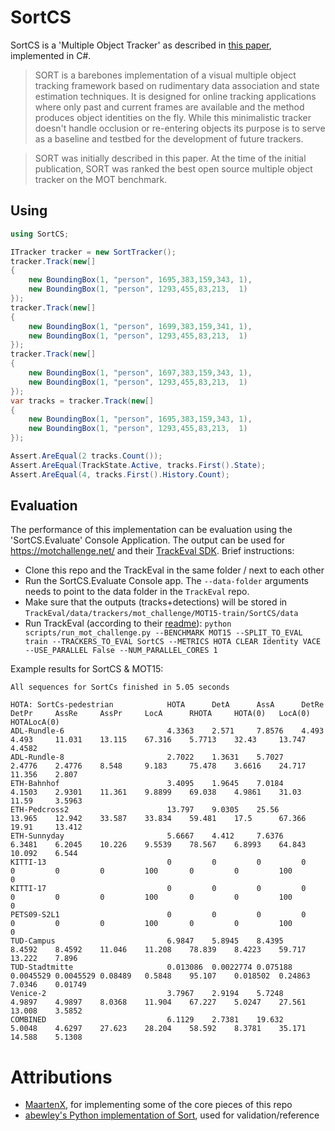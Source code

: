 # SortCS 

SortCS is a 'Multiple Object Tracker' as described in [this paper](https://arxiv.org/abs/1602.00763), implemented in C#.

> SORT is a barebones implementation of a visual multiple object tracking framework based on rudimentary data association and state estimation techniques. It is designed for online tracking applications where only past and current frames are available and the method produces object identities on the fly. While this minimalistic tracker doesn't handle occlusion or re-entering objects its purpose is to serve as a baseline and testbed for the development of future trackers.

> SORT was initially described in this paper. At the time of the initial publication, SORT was ranked the best open source multiple object tracker on the MOT benchmark.

## Using

```cs
using SortCS;

ITracker tracker = new SortTracker();
tracker.Track(new[]
{
    new BoundingBox(1, "person", 1695,383,159,343, 1),
    new BoundingBox(1, "person", 1293,455,83,213,  1)
});
tracker.Track(new[]
{
    new BoundingBox(1, "person", 1699,383,159,341, 1),
    new BoundingBox(1, "person", 1293,455,83,213,  1)
});
tracker.Track(new[]
{
    new BoundingBox(1, "person", 1697,383,159,343, 1),
    new BoundingBox(1, "person", 1293,455,83,213,  1)
});
var tracks = tracker.Track(new[]
{
    new BoundingBox(1, "person", 1695,383,159,343, 1),
    new BoundingBox(1, "person", 1293,455,83,213,  1)
});

Assert.AreEqual(2 tracks.Count());
Assert.AreEqual(TrackState.Active, tracks.First().State);
Assert.AreEqual(4, tracks.First().History.Count);

```

## Evaluation

The performance of this implementation can be evaluation using the 'SortCS.Evaluate' Console Application.
The output can be used for https://motchallenge.net/ and their [TrackEval SDK](https://github.com/JonathonLuiten/TrackEval/). 
Brief instructions:
- Clone this repo and the TrackEval in the same folder / next to each other
- Run the SortCS.Evaluate Console app. The `--data-folder` arguments needs to point to the data folder in the `TrackEval` repo.
- Make sure that the outputs (tracks+detections) will be stored in `TrackEval/data/trackers/mot_challenge/MOT15-train/SortCS/data`
- Run TrackEval (according to their [readme](https://github.com/JonathonLuiten/TrackEval/blob/master/docs/MOTChallenge-Official/Readme.md)):
  `python scripts/run_mot_challenge.py --BENCHMARK MOT15 --SPLIT_TO_EVAL train --TRACKERS_TO_EVAL SortCS --METRICS HOTA CLEAR Identity VACE --USE_PARALLEL False --NUM_PARALLEL_CORES 1`

Example results for SortCS & MOT15:
```
All sequences for SortCs finished in 5.05 seconds

HOTA: SortCs-pedestrian            HOTA      DetA      AssA      DetRe     DetPr     AssRe     AssPr     LocA      RHOTA     HOTA(0)   LocA(0)   HOTALocA(0)
ADL-Rundle-6                       4.3363    2.571     7.8576    4.493     4.493     11.031    13.115    67.316    5.7713    32.43     13.747    4.4582
ADL-Rundle-8                       2.7022    1.3631    5.7027    2.4776    2.4776    8.548     9.183     75.478    3.6616    24.717    11.356    2.807
ETH-Bahnhof                        3.4095    1.9645    7.0184    4.1503    2.9301    11.361    9.8899    69.038    4.9861    31.03     11.59     3.5963
ETH-Pedcross2                      13.797    9.0305    25.56     13.965    12.942    33.587    33.834    59.481    17.5      67.366    19.91     13.412
ETH-Sunnyday                       5.6667    4.412     7.6376    6.3481    6.2045    10.226    9.5539    78.567    6.8993    64.843    10.092    6.544
KITTI-13                           0         0         0         0         0         0         0         100       0         0         100       0
KITTI-17                           0         0         0         0         0         0         0         100       0         0         100       0
PETS09-S2L1                        0         0         0         0         0         0         0         100       0         0         100       0
TUD-Campus                         6.9847    5.8945    8.4395    8.4592    8.4592    11.046    11.208    78.839    8.4223    59.717    13.222    7.896
TUD-Stadtmitte                     0.013086  0.0022774 0.075188  0.0045529 0.0045529 0.08489   0.5848    95.107    0.018502  0.24863   7.0346    0.01749
Venice-2                           3.7967    2.9194    5.7248    4.9897    4.9897    8.0368    11.904    67.227    5.0247    27.561    13.008    3.5852
COMBINED                           6.1129    2.7381    19.632    5.0048    4.6297    27.623    28.204    58.592    8.3781    35.171    14.588    5.1308
```

# Attributions

- [MaartenX](https://github.com/MaartenX/), for implementing some of the core pieces of this repo
- [abewley's Python implementation of Sort](https://github.com/abewley/sort), used for validation/reference
